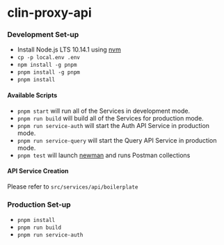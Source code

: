 # clin-proxy-api

### Development Set-up
* Install Node.js LTS 10.14.1 using [nvm](https://github.com/creationix/nvm/blob/master/README.md)
* `cp -p local.env .env`
* `npm install -g pnpm`
* `pnpm install -g pnpm`
* `pnpm install`

#### Available Scripts

* `pnpm start` will run all of the Services in development mode.<br>
* `pnpm run build` will build all of the Services for production mode.<br>
* `pnpm run service-auth` will start the Auth API Service in production mode.<br>
* `pnpm run service-query` will start the Query API Service in production mode.<br>
* `pnpm test` will launch [newman](https://github.com/postmanlabs/newman) and runs Postman collections

#### API Service Creation
Please refer to `src/services/api/boilerplate`

### Production Set-up
* `pnpm install`
* `pnpm run build`
* `pnpm run service-auth`
